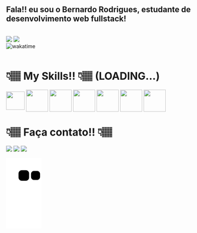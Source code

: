 

## Fala!! eu sou o Bernardo Rodrigues, estudante de desenvolvimento web fullstack!

<div style="display: inline_block"><br>
  <img src="https://github-readme-stats.vercel.app/api?username=brodrigues0ll&theme=dark&show_icons=true">
  <img align="top" src="https://github-readme-stats.vercel.app/api/top-langs/?username=brodrigues0ll&langs_count=8&theme=dark&layout=compact"><br>    
</div>

<img src="https://wakatime.com/badge/user/a2eb0904-b2b6-4693-8ab5-b262965c2e47.svg" alt="wakatime" />
<div style="display: inline_block"><br>
  <h1>👇🏽 My Skills!! 👇🏽 (LOADING...)</h1>
  <img align="center" height="50" width="50" src="https://cdn.jsdelivr.net/gh/devicons/devicon/icons/javascript/javascript-plain.svg" />
  <img align="center" height="60" width="60" src="https://cdn.jsdelivr.net/gh/devicons/devicon/icons/html5/html5-plain-wordmark.svg" />
  <img align="center" height="60" width="60" src="https://cdn.jsdelivr.net/gh/devicons/devicon/icons/css3/css3-plain-wordmark.svg" />
  <img align="center" height="60" width="60" src="https://cdn.jsdelivr.net/gh/devicons/devicon/icons/react/react-original.svg" />
    <img align="center" height="60" width="60" src="https://cdn.jsdelivr.net/gh/devicons/devicon/icons/mysql/mysql-original-wordmark.svg" />
     <img align="center" height="60" width="60" src="https://cdn.jsdelivr.net/gh/devicons/devicon/icons/python/python-original-wordmark.svg" />
     <img align="center" height="60" width="60" src="https://cdn.jsdelivr.net/gh/devicons/devicon/icons/nodejs/nodejs-original.svg" />
</div>

##
<div>
  <h1>👇🏽 Faça contato!! 👇🏽</h1>
  <a href="https://www.instagram.com/b_rodrigues0ll/" target="_blank"> <img src="https://img.shields.io/badge/Instagram-E4405F?style=for-the-badge&logo=instagram&logoColor=white" target="_blank"></a> 
  <a href="https://www.linkedin.com/in/brodrigues0ll/" target="_blank"> <img src="https://img.shields.io/badge/-LinkedIn-%230077B5?style=for-the-badge&logo=linkedin&logoColor=white" target="_blank"></a> 
  <a href="https://api.whatsapp.com/send?phone=5522981556221&text=Olá, vim pelo seu link web do Github!!" target="_blank"> <img src="https://img.shields.io/badge/WhatsApp-25D366?style=for-the-badge&logo=whatsapp&logoColor=white" target="_blank"></a>
 
  ![snake gif](https://github.com/brodrigues0ll/brodrigues0ll/blob/output/github-contribution-grid-snake.svg)
 
</div>

